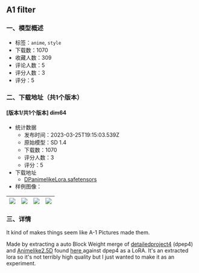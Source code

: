 ## A1 filter
### 一、模型概述

- 标签：`anime`, `style`
- 下载数：1070
- 收藏人数：309
- 评论人数：5
- 评分人数：3
- 评分：5

### 二、下载地址（共1个版本）

#### [版本1/共1个版本] dim64

- 统计数据
  - 发布时间：2023-03-25T19:15:03.539Z
  - 原始模型：SD 1.4
  - 下载数：1070
  - 评分人数：3
  - 评分：5
- 下载地址
  - [DPanimelikeLora.safetensors](https://civitai.com/api/download/models/29086)
- 样例图像：

| <img src="https://image.civitai.com/xG1nkqKTMzGDvpLrqFT7WA/add141d8-b7e1-4d0b-1e4e-208e434f0200/width=450/328344.jpeg" /> | <img src="https://image.civitai.com/xG1nkqKTMzGDvpLrqFT7WA/2dbe7dd3-2ab1-4f91-def4-671864196c00/width=450/328349.jpeg" /> | <img src="https://image.civitai.com/xG1nkqKTMzGDvpLrqFT7WA/e5700b0f-fdeb-4376-ec14-14a4ecb81a00/width=450/328348.jpeg" /> | <img src="https://image.civitai.com/xG1nkqKTMzGDvpLrqFT7WA/d0e85b64-ad3b-4ddf-4be6-7c55fe530900/width=450/328347.jpeg" /> |
| ---- | ---- | ---- | ---- |


### 三、详情
<p>It kind of makes things seem like A-1 Pictures made them. </p><p>Made by extracting a auto Block Weight merge of <a target="_blank" rel="ugc" href="https://huggingface.co/closertodeath/detailedproject">detailedproject4</a> (dpep4) and <a rel="ugc" href="https://huggingface.co/TheAbyssYouSee/QW5pbWVsaWtlMjVE">Animelike2.5D</a> found <a target="_blank" rel="ugc" href="https://huggingface.co/FireZealot/DPAnimelike">here </a>against dpep4 as a LoRA. It's an extracted lora so it's not terribly high quality but I just wanted to make it as an experiment.</p>